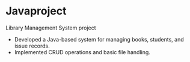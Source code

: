 # Javaproject
Library Management System project
  - Developed a Java-based system for managing books, students, and issue records.
  - Implemented CRUD operations and basic file handling.
